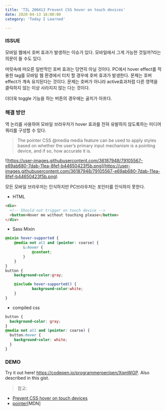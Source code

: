 ```yaml
---
title: 'TIL 200413 Prevent CSS hover on touch devices'
date: 2020-04-13 16:00:00
category: 'Today I Learned'

---
```




### ISSUE

모바일 웹에서 호버 효과가 발생하는 이슈가 있다. 모바일에서 그게 가능한 것일까?라는 의문이 들 수도 있다.

머릿속에 떠오른 일반적인 호버 효과는 당연히 아닐 것이다. PC에서 hover effect를 적용한 tag를 모바일 웹 환경에서 터치 할 경우에 호버 효과가 발생한다. 문제는 호버 effect가 계속 유지된다는 것이다. 문제는 호버가 아니라 active효과처럼 다른 영역을 클릭하지 않는 이상 사라지지 않는 다는 것이다.

더더욱 toggle 기능을 하는 버튼의 경우에는 골치가 아프다.

### 해결 방안

역 논리를 사용하여 모바일 브라우저가 hover 효과를 전혀 유발하지 않도록하는 미디어 쿼리를 구성할 수 있다.

> The pointer CSS @media media feature can be used to apply styles based on whether the user’s primary input mechanism is a pointing device, and if so, how accurate it is.

![https://user-images.githubusercontent.com/36187948/79105567-e69ab680-7dab-11ea-8fef-b44650423f5b.png](https://user-images.githubusercontent.com/36187948/79105567-e69ab680-7dab-11ea-8fef-b44650423f5b.png)

모든 모바일 브라우저는 인식하지만 PC브라우저는 포인터를 인식하지 못한다.

- HTML

```html
<div>
  <!-- Should not trigger on touch device -->
  <button>Hover me without touching please</button>
</div>
```

- Sass Mixin

```scss
@mixin hover-supported {    
    @media not all and (pointer: coarse) {
        &:hover {
            @content;
        }
    }
}
button {
    background-color:gray;

    @include hover-supported() {
			background-color:white;
    }
}
```

- compiled css

```scss
button {
  background-color: gray;
}
@media not all and (pointer: coarse) {
  button:hover {
    background-color: white;
  }
}
```

### DEMO

Try it out here! https://codepen.io/programmerper/pen/XqmWGP. Also described in this gist.

> 참고:

- [Prevent CSS hover on touch devices](https://medium.com/@djpjgj/css-magic-pt-1-prevent-css-hover-on-touch-devices-56b3f8a44240)
- [pointer](https://developer.mozilla.org/en-US/docs/Web/CSS/@media/pointer)[MDN]